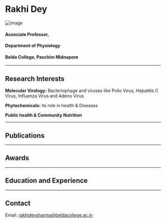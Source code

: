 # Rakhi Dey

![image](https://github.com/RakhiRDS/RakhiRDS.github.io/assets/171532751/c6650620-18c7-4ce9-82b7-93a703eba755)

#### Associate Professor,
#### Department of Physiology
#### Belda College, Paschim Midnapore

------------------------------

## **Research Interests**
**Molecular Virology:** Bacteriophage and viruses like Polio Virus, Hepatitis C Virus, Influenza Virus and Adeno Virus

**Phytochemicals:** its role in health & Diseases

**Public health & Community Nutrition**

------------------------------
## **Publications**



------------------------------
## **Awards**





-----------------------------

## **Education and Experience**


-----------------------------

## **Contact**
Email: rakhideysharma@beldacollege.ac.in
